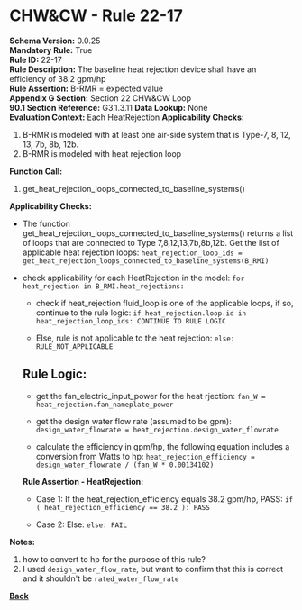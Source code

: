 
# CHW&CW - Rule 22-17  

**Schema Version:** 0.0.25    
**Mandatory Rule:** True  
**Rule ID:** 22-17  
**Rule Description:** The baseline heat rejection device shall have an efficiency of 38.2 gpm/hp  
**Rule Assertion:** B-RMR = expected value  
**Appendix G Section:** Section 22 CHW&CW Loop  
**90.1 Section Reference:** G3.1.3.11
**Data Lookup:** None  
**Evaluation Context:** Each HeatRejection 
**Applicability Checks:**  

1. B-RMR is modeled with at least one air-side system that is Type-7, 8, 12, 13, 7b, 8b, 12b.
2. B-RMR is modeled with heat rejection loop

**Function Call:**  

1. get_heat_rejection_loops_connected_to_baseline_systems()

**Applicability Checks:**  

- The function get_heat_rejection_loops_connected_to_baseline_systems() returns a list of loops that are connected to Type 7,8,12,13,7b,8b,12b.  Get the list of applicable heat rejection loops: `heat_rejection_loop_ids = get_heat_rejection_loops_connected_to_baseline_systems(B_RMI)`

- check applicability for each HeatRejection in the model: `for heat_rejection in B_RMI.heat_rejections:`

  - check if heat_rejection fluid_loop is one of the applicable loops, if so, continue to the rule logic: `if heat_rejection.loop.id in heat_rejection_loop_ids: CONTINUE TO RULE LOGIC`
  
  - Else, rule is not applicable to the heat rejection: `else: RULE_NOT_APPLICABLE`

  ## Rule Logic:  

  - get the fan_electric_input_power for the heat rjection: `fan_W = heat_rejection.fan_nameplate_power`
  
  - get the design water flow rate (assumed to be gpm): `design_water_flowrate = heat_rejection.design_water_flowrate`
  
  - calculate the efficiency in gpm/hp, the following equation includes a conversion from Watts to hp: `heat_rejection_efficiency = design_water_flowrate / (fan_W * 0.00134102)`

  **Rule Assertion - HeatRejection:**

  - Case 1: If the heat_rejection_efficiency equals 38.2 gpm/hp, PASS: `if ( heat_rejection_efficiency == 38.2 ): PASS`

  - Case 2: Else: `else: FAIL`


**Notes:**

1.  how to convert to hp for the purpose of this rule?
2.  I used `design_water_flow_rate`, but want to confirm that this is correct and it shouldn't be `rated_water_flow_rate`

**[Back](../_toc.md)**
